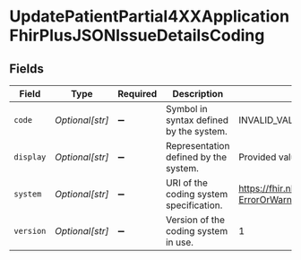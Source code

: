 # UpdatePatientPartial4XXApplicationFhirPlusJSONIssueDetailsCoding


## Fields

| Field                                                      | Type                                                       | Required                                                   | Description                                                | Example                                                    |
| ---------------------------------------------------------- | ---------------------------------------------------------- | ---------------------------------------------------------- | ---------------------------------------------------------- | ---------------------------------------------------------- |
| `code`                                                     | *Optional[str]*                                            | :heavy_minus_sign:                                         | Symbol in syntax defined by the system.                    | INVALID_VALUE                                              |
| `display`                                                  | *Optional[str]*                                            | :heavy_minus_sign:                                         | Representation defined by the system.                      | Provided value is invalid                                  |
| `system`                                                   | *Optional[str]*                                            | :heavy_minus_sign:                                         | URI of the coding system specification.                    | https://fhir.nhs.uk/R4/CodeSystem/Spine-ErrorOrWarningCode |
| `version`                                                  | *Optional[str]*                                            | :heavy_minus_sign:                                         | Version of the coding system in use.                       | 1                                                          |